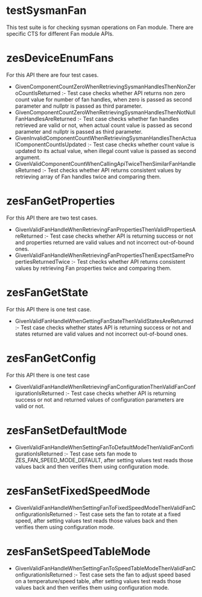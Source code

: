 # testSysmanFan

This test suite is for checking sysman operations on Fan module. There are specific CTS for different Fan module APIs.
# zesDeviceEnumFans
For this API there are four test cases.
* GivenComponentCountZeroWhenRetrievingSysmanHandlesThenNonZeroCountIsReturned :- Test case checks whether API returns non zero count value for number of fan handles, when zero is passed as second parameter and nullptr is passed as third parameter.
* GivenComponentCountZeroWhenRetrievingSysmanHandlesThenNotNullFanHandlesAreReturned :- Test case checks whether fan handles retrieved are valid or not, when actual count value is passed as second parameter and nullptr is passed as third parameter.
* GivenInvalidComponentCountWhenRetrievingSysmanHandlesThenActualComponentCountIsUpdated :- Test case checks whether count value is updated to its actual value, when illegal count value is passed as second argument.
* GivenValidComponentCountWhenCallingApiTwiceThenSimilarFanHandlesReturned :- Test checks whether API returns consistent values by retrieving array of Fan handles twice and comparing them.

# zesFanGetProperties
For this API there are two test cases.
* GivenValidFanHandleWhenRetrievingFanPropertiesThenValidPropertiesAreReturned :- Test case checks whether API is returning success or not and properties returned are valid values and not incorrect out-of-bound ones.
* GivenValidFanHandleWhenRetrievingFanPropertiesThenExpectSamePropertiesReturnedTwice :- Test checks whether API returns consistent values by retrieving Fan properties twice and comparing them.
# zesFanGetState
For this API there is one test case.
* GivenValidFanHandleWhenGettingFanStateThenValidStatesAreReturned :- Test case checks whether states API is returning success or not and states returned are valid values and not incorrect out-of-bound ones.
# zesFanGetConfig
For this API there is one test case
* GivenValidFanHandleWhenRetrievingFanConfigurationThenValidFanConfigurationIsReturned :- Test case checks whether API is returning success or not and returned values of configuration parameters are valid or not.
# zesFanSetDefaultMode
* GivenValidFanHandleWhenSettingFanToDefaultModeThenValidFanConfigurationIsReturned :- Test case sets fan mode to ZES_FAN_SPEED_MODE_DEFAULT, after setting values test reads those values back and then verifies them using configuration mode. 
# zesFanSetFixedSpeedMode
* GivenValidFanHandleWhenSettingFanToFixedSpeedModeThenValidFanConfigurationIsReturned :- Test case sets the fan to rotate at a fixed speed, after setting values test reads those values back and then verifies them using configuration mode. 
# zesFanSetSpeedTableMode
* GivenValidFanHandleWhenSettingFanToSpeedTableModeThenValidFanConfigurationIsReturned :- Test case sets the fan to adjust speed based on a temperature/speed table, after setting values test reads those values back and then verifies them using configuration mode. 
